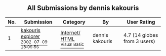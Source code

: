 ﻿<div align="center">

## All Submissions by dennis kakouris

</div>

No.  | Submission | Category | By   | User Rating
---- | ---------- | -------- | ---- | -----------
1 | [kakouris explorer<br /><sup>2002-07-09 18:09:56</sup>](https://github.com/Planet-Source-Code/dennis-kakouris-kakouris-explorer__1-36740) | [Internet/ HTML<br /><sup>Visual Basic</sup>](../ByCategory/internet-html__1-34.md) | dennis kakouris | 4.7 (14 globes from 3 users)
